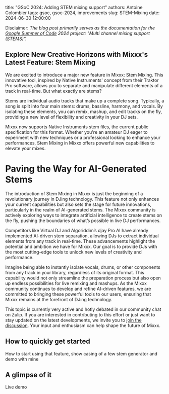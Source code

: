 title: "GSoC 2024: Adding STEM mixing support"
authors: Antoine Colombier
tags: gsoc, gsoc-2024, improvements
slug: STEM-Mixing
date: 2024-06-30 12:00:00

Disclaimer: *The blog post primarily serves as the documentation for the [Google Summer of Code](https://summerofcode.withgoogle.com/) 2024 project: "Multi channel mixing support (STEMS)".*

## Explore New Creative Horizons with Mixxx's Latest Feature: Stem Mixing

We are excited to introduce a major new feature in Mixxx: Stem Mixing. This innovative tool, inspired by Native Instruments' concept from their Traktor Pro software, allows you to separate and manipulate different elements of a track in real-time. But what exactly are stems?

Stems are individual audio tracks that make up a complete song. Typically, a song is split into four main stems: drums, bassline, harmony, and vocals. By isolating these elements, you can remix, mashup, and edit tracks on the fly, providing a new level of flexibility and creativity in your DJ sets.

Mixxx now supports Native Instruments stem files, the current public specification for this format. Whether you're an amateur DJ eager to experiment with new techniques or a professional looking to enhance your performances, Stem Mixing in Mixxx offers powerful new capabilities to elevate your mixes.

# Paving the Way for AI-Generated Stems

The introduction of Stem Mixing in Mixxx is just the beginning of a revolutionary journey in DJing technology. This feature not only enhances your current capabilities but also sets the stage for future innovations, particularly in the realm of AI-generated stems. The Mixxx community is actively exploring ways to integrate artificial intelligence to create stems on the fly, pushing the boundaries of what’s possible in live DJ performances.

Competitors like Virtual DJ and Algoriddim’s djay Pro AI have already implemented AI-driven stem separation, allowing DJs to extract individual elements from any track in real-time. These advancements highlight the potential and ambition we have for Mixxx. Our goal is to provide DJs with the most cutting-edge tools to unlock new levels of creativity and performance.

Imagine being able to instantly isolate vocals, drums, or other components from any track in your library, regardless of its original format. This capability would not only streamline the preparation process but also open up endless possibilities for live remixing and mashups. As the Mixxx community continues to develop and refine AI-driven features, we are committed to bringing these powerful tools to our users, ensuring that Mixxx remains at the forefront of DJing technology.

This topic is currently very active and hotly debated in our community chat on Zulip. If you are interested in contributing to this effort or just want to stay updated on the latest developments, we invite you to [join the discussion](https://mixxx.zulipchat.com/#narrow/stream/109171-development/topic/stem.20separation/near/439520527). Your input and enthusiasm can help shape the future of Mixxx.


## How to quickly get started

How to start using that feature, show casing of a few stem generator and demo with mine

## A glimpse of it

Live demo
